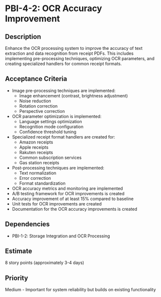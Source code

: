 # PBI-4-2: OCR Accuracy Improvement

## Description

Enhance the OCR processing system to improve the accuracy of text extraction and data recognition
from receipt PDFs. This includes implementing pre-processing techniques, optimizing OCR parameters,
and creating specialized handlers for common receipt formats.

## Acceptance Criteria

- Image pre-processing techniques are implemented:
  - Image enhancement (contrast, brightness adjustment)
  - Noise reduction
  - Rotation correction
  - Perspective correction
- OCR parameter optimization is implemented:
  - Language settings optimization
  - Recognition mode configuration
  - Confidence threshold tuning
- Specialized receipt format handlers are created for:
  - Amazon receipts
  - Apple receipts
  - Rakuten receipts
  - Common subscription services
  - Gas station receipts
- Post-processing techniques are implemented:
  - Text normalization
  - Error correction
  - Format standardization
- OCR accuracy metrics and monitoring are implemented
- A/B testing framework for OCR improvements is created
- Accuracy improvement of at least 15% compared to baseline
- Unit tests for OCR improvements are created
- Documentation for the OCR accuracy improvements is created

## Dependencies

- PBI-1-2: Storage Integration and OCR Processing

## Estimate

8 story points (approximately 3-4 days)

## Priority

Medium - Important for system reliability but builds on existing functionality
